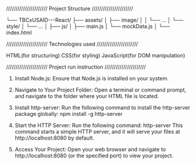 ////////////////////// Project Structure //////////////////////

└── TBCxUSAID---React/
   ├── assets/
   │ ├── image/
   │ │ └── ...
   │ └── style/
   │ └── ...
   │
   ├── js/
   │ ├── main.js
   │ └── mockData.js
   │
   └── index.html

////////////////////// Technologies used //////////////////////

HTML(for structuring)
CSS(for styling)
JavaScript(for DOM manipulation)

////////////////////// Project run instruction //////////////////////

1. Install Node.js:
   Ensure that Node.js is installed on your system.

2. Navigate to Your Project Folder:
   Open a terminal or command prompt, and navigate to the folder where your HTML file is located.

3. Install http-server:
   Run the following command to install the http-server package globally: npm install -g http-server

4. Start the HTTP Server:
   Run the following command: http-server
   This command starts a simple HTTP server, and it will serve your files at http://localhost:8080 by default.

5. Access Your Project:
   Open your web browser and navigate to http://localhost:8080 (or the specified port) to view your project.
